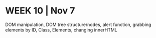 <h1>WEEK 10 | Nov 7 </h1>
DOM manipulation, DOM tree structure/nodes, alert function, grabbing elements by ID, Class, Elements, changing innerHTML
